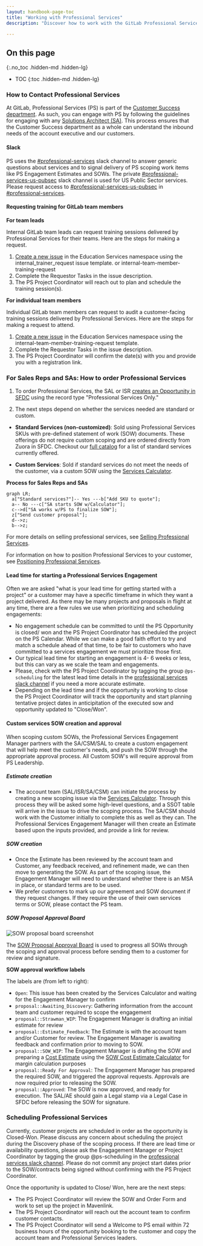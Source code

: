 ```yaml
---
layout: handbook-page-toc
title: "Working with Professional Services"
description: "Discover how to work with the GitLab Professional Services Team."

---
```


## On this page
{:.no_toc .hidden-md .hidden-lg}

- TOC
{:toc .hidden-md .hidden-lg}

### How to Contact Professional Services

At GitLab, Professional Services (PS) is part of the [Customer Success department](/handbook/customer-success/). As such, you can engage with PS by following the guidelines for engaging with any [Solutions Architect (SA)](/handbook/customer-success/solutions-architects#when-and-how-to-engage-a-solutions-architect). This process ensures that the Customer Success department as a whole can understand the inbound needs of the account executive and our customers.

#### Slack

PS uses the [#professional-services](https://gitlab.slack.com/archives/CFRLYG77X) slack channel to answer generic questions about services and to signal delivery of PS scoping work items like PS Engagement Estimates and SOWs.  The private [#professional-services-us-pubsec](https://gitlab.slack.com/archives/C025UHLTR50/p1625778195002900) slack channel is used for US Public Sector services.  Please request access to [#professional-services-us-pubsec](https://gitlab.slack.com/archives/C025UHLTR50/p1625778195002900) in [#professional-services](https://gitlab.slack.com/archives/CFRLYG77X).

#### Requesting training for GitLab team members

**For team leads**

Internal GitLab team leads can request training sessions delivered by Professional Services for their teams. Here are the steps for making a request. 

1. [Create a new issue](https://gitlab.com/gitlab-com/customer-success/professional-services-group/education-services/-/issues/new?issue%5Bassignee_id%5D=&issue%5Bmilestone_id%5D=#) in the Education Services namespace using the internal_trainer_request issue template. or internal-team-member-training-request
1. Complete the Requestor Tasks in the issue description.
1. The PS Project Coordinator will reach out to plan and schedule the training session(s).

**For individual team members**

Individual GitLab team members can request to audit a customer-facing training sessions delivered by Professional Services. Here are the steps for making a request to attend. 

1. [Create a new issue](https://gitlab.com/gitlab-com/customer-success/professional-services-group/education-services/-/issues/new?issue%5Bassignee_id%5D=&issue%5Bmilestone_id%5D=#) in the Education Services namespace using the internal-team-member-training-request template.
1. Complete the Requestor Tasks in the issue description.
1. The PS Project Coordinator will confirm the date(s) with you and provide you with a registration link.

### For Sales Reps and SAs: How to order Professional Services

1. To order Professional Services, the SAL or ISR [creates an Opportunity in SFDC](/handbook/sales/field-operations/gtm-resources/) using the record type "Professional Services Only."

1. The next steps depend on whether the services needed are standard or custom.

* **Standard Services (non-customized)**: Sold using Professional Services SKUs with pre-defined statement of work (SOW) documents. These offerings do not require custom scoping and are ordered directly from Zuora in SFDC. Checkout our [full catalog](https://about.gitlab.com/services/catalog/) for a list of standard services currently offered.

* **Custom Services**: Sold if standard services do not meet the needs of the customer, via a custom SOW using the [Services Calculator](http://services-calculator.gitlab.io/).

**Process for Sales Reps and SAs**

```mermaid
graph LR;
  a["Standard services?"]-- Yes ---b["Add SKU to quote"];
  a-- No ---c["SA starts SOW w/Calculator"];
  c-->d["SA works w/PS to finalize SOW"];
  z["Send customer proposal"];
  d-->z;
  b-->z;
```

For more details on selling professional services, see [Selling Professional Services](/handbook/customer-success/professional-services-engineering/selling).

For information on how to position Professional Services to your customer, see [Positioning Professional Services](/handbook/customer-success/professional-services-engineering/positioning).

#### Lead time for starting a Professional Services Engagement

Often we are asked "what is your lead time for getting started with a project" or a customer may have a specific timeframe in which they want a project delivered.
As there may be many projects and proposals in flight at any time, there are a few rules we use when prioritizing and scheduling engagements:

* No engagement schedule can be committed to until the PS Opportunity is closed/ won and the PS Project Coordinator has scheduled the project on the PS Calendar. While we can make a good faith effort to try and match a schedule ahead of that time, to be fair to customers who have committed to a services engagement we must prioritize those first.
* Our typical lead time for starting an engagement is 4- 6 weeks or less, but this can vary as we scale the team and engagements.
* Please, check with the PS Project Coordinator by tagging the group `@ps-scheduling` for the latest lead time details in the [professional services slack channel](#slack) if you need a more accurate estimate.  
* Depending on the lead time and if the opportunity is working to close the PS Project Coordinator will track the opportunity and start planning tentative project dates in anticipitation of the executed sow and opportunity updated to "Close/Won". 
 


#### Custom services SOW creation and approval

When scoping custom SOWs, the Professional Services Engagement Manager partners with the SA/CSM/SAL to create a custom engagement that will help meet the customer's needs, and push the SOW through the appropriate approval process. All Custom SOW's will require approval from PS Leadership.

##### Estimate creation
* The account team (SAL/ISR/SA/CSM) can initiate the process by creating a new scoping issue via the [Services Calculator](https://services-calculator.gitlab.io/). Through this process they will be asked some high-level questions, and a SSOT table will arrive in the issue to drive the scoping process. The SA/CSM should work with the Customer initially to complete this as well as they can. The Professional Services Engagement Manager will then create an Estimate based upon the inputs provided, and provide a link for review.

##### SOW creation
* Once the Estimate has been reviewed by the account team and Customer, any feedback received, and refinement made, we can then move to generating the SOW. As part of the scoping issue, the Engagement Manager will need to understand whether there is an MSA in place, or standard terms are to be used.
* We prefer customers to mark up our agreement and SOW document if they request changes. If they require the use of their own services terms or SOW, please contact the PS team.

##### SOW Proposal Approval Board

![SOW proposal board screenshot](/handbook/customer-success/professional-services-engineering/sow-approvals-board.png)

The [SOW Proposal Approval Board](https://gitlab.com/groups/gitlab-com/customer-success/professional-services-group/-/boards/1353982?label_name[]=Services%20Calculator) is used to progress all SOWs through the scoping and approval process before sending them to a customer for review and signature. 

**SOW approval workflow labels**

The labels are (from left to right):

* `Open`: This issue has been created by the Services Calculator and waiting for the Engagement Manager to confirm
* `proposal::Awaiting_Discovery`: Gathering information from the account team and customer required to scope the engagement
* `proposal::Strawman_WIP`: The Engagement Manager is drafting an initial estimate for review
* `proposal::Estimate_Feedback`: The Estimate is with the account team and/or Customer for review. The Engagement Manager is awaiting feedback and confirmation prior to moving to SOW.
* `proposal::SOW_WIP`: The Engagement Manager is drafting the SOW and preparing a [Cost Estimate](/handbook/customer-success/vision/#professional-services-standard-cost) using the [SOW Cost Estimate Calculator](https://docs.google.com/spreadsheets/d/16KFNRFe4E_oaqU7_ZGivoO7eU3-65dkMgVvK5Jvb7ZQ/edit#gid=158441360) for margin calculation purposes
* `proposal::Ready For Approval`: The Engagement Manager has prepared the required SOW, and triggered the approval requests. Approvals are now required prior to releasing the SOW.
* `proposal::Approved`: The SOW is now approved, and ready for execution. The SAL/AE should gain a Legal stamp via a Legal Case in SFDC before releasing the SOW for signature.


### Scheduling Professional Services

Currently, customer projects are scheduled in order as the opportunity is Closed-Won.  Please discuss any concern about scheduling the project during the Discovery phase of the scoping process. If there are lead time or availability questions, please ask the Enagagement Manager or Project Coordinator by tagging the group @ps-scheduling in the [professional services slack channel](#slack).
Please do not commit any project start dates prior to the SOW/contracts being signed without confirming with the PS Project Coordinator.

Once the opportunity is updated to Close/ Won, here are the next steps:

- The PS Project Coordinator will review the SOW and Order Form and work to set up the project in Mavenlink.
- The PS Project Coordinator will reach out the account team to confirm customer contacts.
- The PS Project Coordinator will send a Welcome to PS email within 72 business hours of the opportunity booking to the customer and copy the account team and Professional Services leaders.
